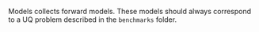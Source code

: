 Models collects forward models. These models should always correspond to a UQ problem described in the `benchmarks` folder.
